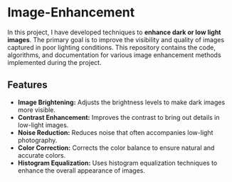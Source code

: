 # **Image-Enhancement**

In this project, I have developed techniques to **enhance dark or low light images**. The primary goal is to improve the visibility and quality of images captured in poor lighting conditions. This repository contains the code, algorithms, and documentation for various image enhancement methods implemented during the project.

## **Features**
- **Image Brightening:** Adjusts the brightness levels to make dark images more visible.
- **Contrast Enhancement:** Improves the contrast to bring out details in low-light images.
- **Noise Reduction:** Reduces noise that often accompanies low-light photography.
- **Color Correction:** Corrects the color balance to ensure natural and accurate colors.
- **Histogram Equalization:** Uses histogram equalization techniques to enhance the overall appearance of images.
